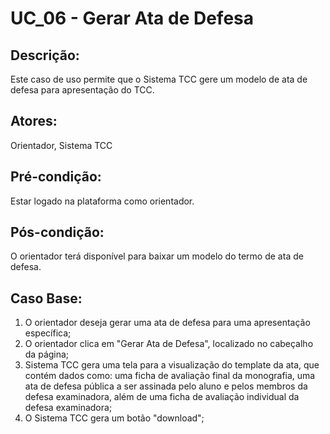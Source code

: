 # UC_06 - Gerar Ata de Defesa

## Descrição:
Este caso de uso permite que o Sistema TCC gere um modelo de ata de defesa para apresentação do TCC.
## Atores:
Orientador, Sistema TCC
## Pré-condição:
Estar logado na plataforma como orientador.
## Pós-condição:
O orientador terá disponível para baixar um modelo do termo de ata de defesa.
## Caso Base:
1. O orientador deseja gerar uma ata de defesa para uma apresentação específica;
2. O orientador clica em "Gerar Ata de Defesa", localizado no cabeçalho da página;
3. Sistema TCC gera uma tela para a visualização do template da ata, que contém dados como: uma ficha de avaliação final da monografia, uma ata de defesa pública a ser assinada pelo aluno e pelos membros da defesa examinadora, além de uma ficha de avaliação individual da defesa examinadora;
4. O Sistema TCC gera um botão "download";